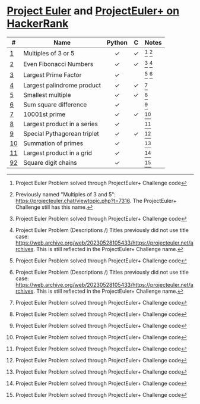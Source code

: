 [Project Euler](https://projecteuler.net) and
[ProjectEuler+ on HackerRank](https://www.hackerrank.com/contests/projecteuler)
===============================================================================

| #                                                  | Name                        | Python  |    C    | Notes     |
| -------------------------------------------------- | --------------------------- | :-----: | :-----: | :-------- |
| [1](001%20-%20Multiples%20of%203%20and%205)        | Multiples of 3 or 5         | &check; | &check; | [^1] [^2] |
| [2](002%20-%20Even%20Fibonacci%20numbers)          | Even Fibonacci Numbers      | &check; | &check; | [^1] [^3] |
| [3](003%20-%20Largest%20prime%20factor)            | Largest Prime Factor        | &check; |         | [^1] [^3] |
| [4](004%20-%20Largest%20palindrome%20product)      | Largest palindrome product  | &check; | &check; | [^1]      |
| [5](005%20-%20Smallest%20multiple)                 | Smallest multiple           | &check; | &check; | [^1]      |
| [6](006%20-%20Sum%20square%20difference)           | Sum square difference       | &check; |         | [^1]      |
| [7](007%20-%2010001st%20prime)                     | 10001st prime               | &check; | &check; | [^1]      |
| [8](008%20-%20Largest%20product%20in%20a%20series) | Largest product in a series | &check; |         | [^1]      |
| [9](009%20-%20Special%20Pythagorean%20triplet)     | Special Pythagorean triplet | &check; | &check; | [^1]      |
| [10](010%20-%20Summation%20of%20primes)            | Summation of primes         | &check; |         | [^1]      |
| [11](011%20-%20Largest%20product%20in%20a%20grid)  | Largest product in a grid   | &check; |         | [^1]      |
| [92](092%20-%20Square%20digit%20chains)            | Square digit chains         | &check; |         | [^1]      |

[^1]: Project Euler Problem solved through ProjectEuler+ Challenge code
[^2]: Previously named "Multiples of 3 and 5": https://projecteuler.chat/viewtopic.php?t=7316.
      The ProjectEuler+ Challenge still has this name.
[^3]: Project Euler Problem (Descriptions /) Titles previously did not use title case:
      https://web.archive.org/web/20230528105433/https://projecteuler.net/archives.
      This is still reflected in the ProjectEuler+ Challenge name.
